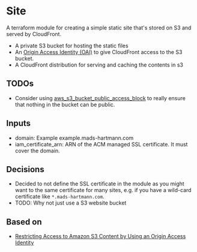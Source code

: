 # Site

A terraform module for creating a simple static site that's stored on S3 and served by CloudFront.

- A private S3 bucket for hosting the static files
- An [Origin Access Identity (OAI)](https://docs.aws.amazon.com/AmazonCloudFront/latest/DeveloperGuide/private-content-restricting-access-to-s3.html) to give CloudFront access to the S3 bucket.
- A CloudFront distribution for serving and caching the contents in s3

## TODOs

- Consider using [aws_s3_bucket_public_access_block](https://registry.terraform.io/providers/hashicorp/aws/latest/docs/resources/s3_bucket_public_access_block) to really ensure that nothing in the bucket can be public.

## Inputs

- domain: Example example.mads-hartmann.com
- iam_certificate_arn: ARN of the ACM managed SSL certificate. It must cover the domain.

## Decisions

- Decided to not define the SSL certificate in the module as you might want to the same certificate for many sites, e.g. if you have a wild-card certificate like `*.mads-hartmann.com`.
- TODO: Why not just use a S3 website bucket

## Based on

- [Restricting Access to Amazon S3 Content by Using an Origin Access Identity](https://docs.aws.amazon.com/AmazonCloudFront/latest/DeveloperGuide/private-content-restricting-access-to-s3.html)
